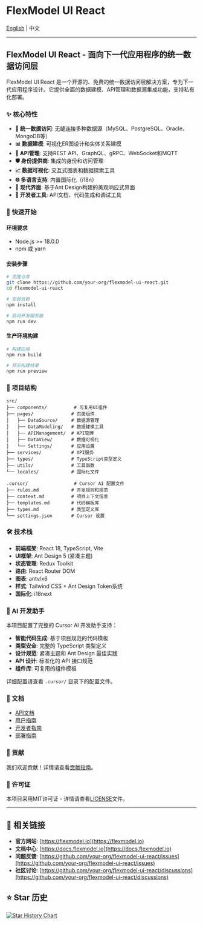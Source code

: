# FlexModel UI React

[English](./README_EN.md) | 中文

---

## FlexModel UI React - 面向下一代应用程序的统一数据访问层

FlexModel UI React 是一个开源的、免费的统一数据访问层解决方案，专为下一代应用程序设计。它提供全面的数据建模、API管理和数据源集成功能，支持私有化部署。

### ✨ 核心特性

- **🔗 统一数据访问**: 无缝连接多种数据源（MySQL、PostgreSQL、Oracle、MongoDB等）
- **📊 数据建模**: 可视化ER图设计和实体关系建模
- **🔌 API管理**: 支持REST API、GraphQL、gRPC、WebSocket和MQTT
- **🛡️ 身份提供商**: 集成的身份和访问管理
- **📈 数据可视化**: 交互式图表和数据探索工具
- **🌐 多语言支持**: 内置国际化（i18n）
- **🎨 现代界面**: 基于Ant Design构建的美观响应式界面
- **🔧 开发者工具**: API文档、代码生成和调试工具

### 🚀 快速开始

#### 环境要求

- Node.js >= 18.0.0
- npm 或 yarn

#### 安装步骤

```bash
# 克隆仓库
git clone https://github.com/your-org/flexmodel-ui-react.git
cd flexmodel-ui-react

# 安装依赖
npm install

# 启动开发服务器
npm run dev
```

#### 生产环境构建

```bash
# 构建应用
npm run build

# 预览构建结果
npm run preview
```

### 📁 项目结构

```
src/
├── components/          # 可复用UI组件
├── pages/              # 页面组件
│   ├── DataSource/     # 数据源管理
│   ├── DataModeling/   # 数据建模工具
│   ├── APIManagement/  # API管理
│   ├── DataView/       # 数据可视化
│   └── Settings/       # 应用设置
├── services/           # API服务
├── types/              # TypeScript类型定义
├── utils/              # 工具函数
└── locales/            # 国际化文件

.cursor/                 # Cursor AI 配置文件
├── rules.md            # 开发规则和规范
├── context.md          # 项目上下文信息
├── templates.md        # 代码模板库
├── types.md            # 类型定义库
└── settings.json       # Cursor 设置
```

### 🛠️ 技术栈

- **前端框架**: React 18, TypeScript, Vite
- **UI框架**: Ant Design 5 (紧凑主题)
- **状态管理**: Redux Toolkit
- **路由**: React Router DOM
- **图表**: antv/x6
- **样式**: Tailwind CSS + Ant Design Token系统
- **国际化**: i18next

### 🤖 AI 开发助手

本项目配置了完整的 Cursor AI 开发助手支持：

- **智能代码生成**: 基于项目规范的代码模板
- **类型安全**: 完整的 TypeScript 类型定义
- **设计规范**: 紧凑主题和 Ant Design 最佳实践
- **API 设计**: 标准化的 API 接口规范
- **组件库**: 可复用的组件模板

详细配置请查看 `.cursor/` 目录下的配置文件。

### 📖 文档

- [API文档](./docs/api.md)
- [用户指南](./docs/user-guide.md)
- [开发者指南](./docs/developer-guide.md)
- [部署指南](./docs/deployment.md)

### 🤝 贡献

我们欢迎贡献！详情请查看[贡献指南](./CONTRIBUTING.md)。

### 📄 许可证

本项目采用MIT许可证 - 详情请查看[LICENSE](./LICENSE)文件。

---

## 🔗 相关链接

- **官方网站**: [https://flexmodel.io](https://flexmodel.io)
- **文档中心**: [https://docs.flexmodel.io](https://docs.flexmodel.io)
- **问题反馈**: [https://github.com/your-org/flexmodel-ui-react/issues](https://github.com/your-org/flexmodel-ui-react/issues)
- **社区讨论**: [https://github.com/your-org/flexmodel-ui-react/discussions](https://github.com/your-org/flexmodel-ui-react/discussions)

## ⭐ Star 历史

[![Star History Chart](https://api.star-history.com/svg?repos=your-org/flexmodel-ui-react&type=Date)](https://star-history.com/#your-org/flexmodel-ui-react&Date)
